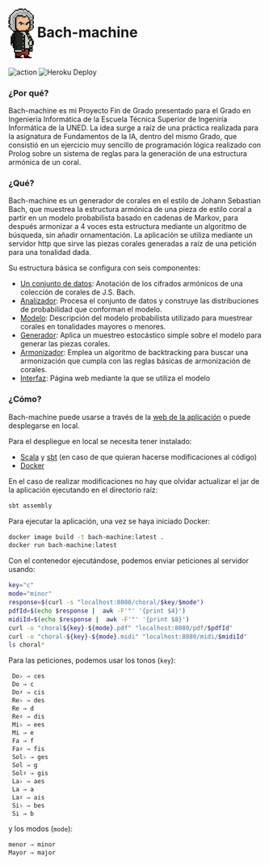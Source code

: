 # <a href="https://www.classicalpixel.co/"><img src="bach.gif" alt="Bach" width="50" align="center"></a> Bach-machine
![action](https://github.com/balath/pfg/actions/workflows/scala.yml/badge.svg) ![Heroku Deploy](https://deploy-badge.vercel.app/heroku/bach-machine-02a43fd154c6?root=badge)
### ¿Por qué?
Bach-machine es mi Proyecto Fin de Grado presentado para el Grado en Ingeniería Informática de la 
Escuela Técnica Superior de Ingeniría Informática de la UNED. La idea surge a raíz de una práctica 
realizada para la asignatura de Fundamentos de la IA, dentro del mismo Grado, que consistió en un ejercicio muy
sencillo de programación lógica realizado con Prolog sobre un sistema de reglas para la generación de una estructura 
armónica de un coral.

### ¿Qué?
Bach-machine es un generador de corales en el estilo de Johann Sebastian Bach, que muestrea la estructura armónica
de una pieza de estilo coral a partir en un modelo probabilista basado en cadenas de Markov, para después armonizar a 4
voces esta estructura mediante un algoritmo de búsqueda, sin añadir ornamentación. La aplicación se utiliza mediante un 
servidor http que sirve las piezas corales generadas a raíz de una petición para una tonalidad dada. 

Su estructura básica se configura con seis componentes:

+ [Un conjunto de datos](data/rawData.txt): Anotación de los cifrados armónicos de una colección de corales de J.S. Bach.
+ [Analizador](src/main/scala/Parser.scala): Procesa el conjunto de datos y construye las distribuciones de probabilidad que conforman el modelo.
+ [Modelo](src/main/scala/Model.scala): Descripción del modelo probabilista utilizado para muestrear corales en tonalidades mayores o menores.
+ [Generador](src/main/scala/Model.scala): Aplica un muestreo estocástico simple sobre el modelo para generar las piezas corales. 
+ [Armonizador](src/main/scala/Harmonizer.scala): Emplea un algoritmo de backtracking para buscar una armonización que cumpla con las reglas básicas de armonización de corales.
+ [Interfaz](balath.github.io): Página web mediante la que se utiliza el modelo

### ¿Cómo?
Bach-machine puede usarse a través de la [web de la aplicación](https://balath.github.io) o puede desplegarse en local.

Para el despliegue en local se necesita tener instalado:
+ [Scala](https://www.scala-lang.org/) y [sbt](www.scala-sbt.org) (en caso de que quieran hacerse modificaciones al código)
+ [Docker](https://www.docker.com/products/docker-desktop/)

En el caso de realizar modificaciones no hay que olvidar actualizar el jar de la aplicación ejecutando en el directorio raíz:
```bash
sbt assembly
```
Para ejecutar la aplicación, una vez se haya iniciado Docker:
```bash
docker image build -t bach-machine:latest .
docker run bach-machine:latest
```
Con el contenedor ejecutándose, podemos enviar peticiones al servidor usando:
```bash
key="c"
mode="minor"
response=$(curl -s "localhost:8080/choral/$key/$mode")
pdfId=$(echo $response |  awk -F'"' '{print $4}')
midiId=$(echo $response |  awk -F'"' '{print $8}')
curl -o "choral${key}-${mode}.pdf" "localhost:8080/pdf/$pdfId"
curl -o "choral-${key}-${mode}.midi" "localhost:8080/midi/$midiId"
ls choral*
```
Para las peticiones, podemos usar los tonos (`key`):
```
 Do♭ ⇒ ces
 Do ⇒ c
 Do♯ ⇒ cis
 Re♭ ⇒ des
 Re ⇒ d
 Re♯ ⇒ dis
 Mi♭ ⇒ ees 
 Mi ⇒ e
 Fa ⇒ f
 Fa♯ ⇒ fis
 Sol♭ ⇒ ges
 Sol ⇒ g
 Sol♯ ⇒ gis
 La♭ ⇒ aes
 La ⇒ a
 La♯ ⇒ ais
 Si♭ ⇒ bes
 Si ⇒ b
```
y los modos (`mode`):
```
menor ⇒ minor
Mayor ⇒ major
```